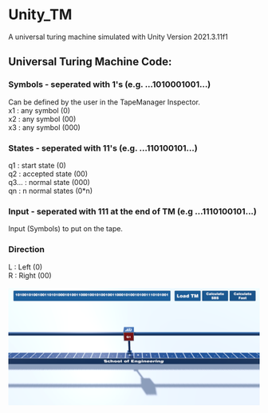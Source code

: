 # Unity_TM
A universal turing machine simulated with Unity Version 2021.3.11f1

## Universal Turing Machine Code:
### Symbols - seperated with 1's (e.g. ...1010001001...)
Can be defined by the user in the TapeManager Inspector.  
x1 : any symbol (0)  
x2 : any symbol (00)  
x3 : any symbol (000)  

### States - seperated with 11's (e.g. ...110100101...)
q1 : start state (0)  
q2 : accepted state (00)  
q3... : normal state (000)  
qn : n normal states (0*n)  

### Input - seperated with 111 at the end of TM (e.g ...1110100101...)
Input (Symbols) to put on the tape.  

### Direction
L : Left (0)  
R : Right (00)  
<br>
![TM Example](Screenshot_TM.png)
